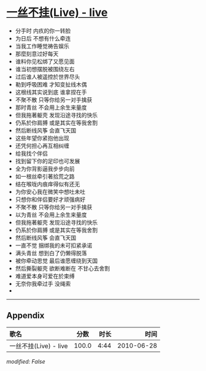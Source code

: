 # [一丝不挂(Live) - live](https://music.163.com/song?id=64556)

* 分手时 内疚的你一转脸
* 为日后 不想有什么牵连
* 当我工作睡觉祷告娱乐
* 那麼刻意过好每天
* 谁料你见松绑了又愿见面
* 谁当初想摆脱被围绕左右
* 过后谁人被遥控於世界尽头
* 勒到呼吸困难 才知变扯线木偶
* 这根线其实说到底 谁拿捏在手
* 不聚不散 只等你给另一对手擒获
* 那时青丝 不会用上余生来量度
* 但我拖著躯壳 发现沿途寻找的快乐
* 仍系於你肩膊 或是其实在等我舍割
* 然后断线风筝 会直飞天国
* 这些年望你紧抱他出现
* 还凭何担心再互相纠缠
* 给我找个伴侣
* 找到留下你的足印也可发展
* 全为你背影逼我步步向前
* 如一根丝牵引著拾荒之路
* 结在喉咙内痕痒得似有还无
* 为你安心我在微笑中想吐未吐
* 只想你和伴侣要好才顽强病好
* 不聚不散 只等你给另一对手擒获
* 以为青丝 不会用上余生来量度
* 但我拖著躯壳 发现沿途寻找的快乐
* 仍系於你肩膊 或是其实在等我舍割
* 然后断线风筝 会直飞天国
* 一直不觉 捆绑我的未可扣紧承诺
* 满头青丝 想到白了仍懒得脱落
* 被你牵动思觉 最后谁愿缠绕到天国
* 然后撕裂躯壳 欲断难断在 不甘心去舍割
* 难道爱本身可爱在於束缚
* 无奈你我牵过手 没绳索
* 


---

## Appendix

|歌名|分数|时长|时间|
|:---|:---:|---:|---:|
|一丝不挂(Live) - live|100.0|4:44|2010-06-28

*modified: False*